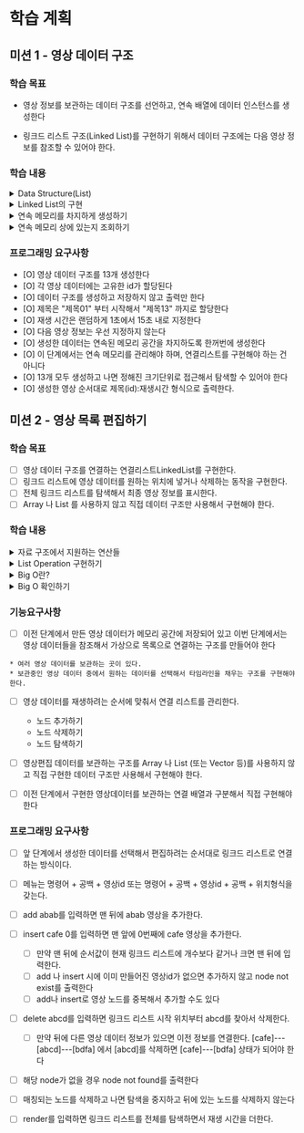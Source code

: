 # 학습 계획

## 미션 1 - 영상 데이터 구조

### 학습 목표
- 영상 정보를 보관하는 데이터 구조를 선언하고, 연속 배열에 데이터 인스턴스를 생성한다

- 링크드 리스트 구조(Linked List)를 구현하기 위해서 데이터 구조에는 다음 영상 정보를 참조할 수 있어야 한다.

### 학습 내용
<details>
<summary>Data Structure(List)</summary>

- 데이터 스트럭쳐를 배우는 이유 : 자료 구조를 통한 메모리의 효율적 사용
- RAM(Random Access Memory) : 데이터 주소를 통해 데이터에 접근하는 시간이 동일하다.
- 배열 리스트와 연결 리스트의 특징 비교
  - Array List : 메모리 주소 상에 연속으로 붙어있다.
    - 한 번 할당을 하면 배열의 크기를 변경하기 어렵다. 더 많은 배열의 할당이 필요하면 메모리 상의 다른 주소를 확보한 후 전체가 옮겨가야한다.(재할당)
    - 위치를 알고있다면 데이터의 접근은 매우 빠르다.
  - Linked List : 각 데이터들이 메모리 상에 흩어져 있지만 연결되어 있다.
    - 서로 떨어져있기 떄문에 가변적으로 데이터를 관리하기 용이하다.
    - 엘리먼트의 index에 따라서 데이터를 탐색하는데 걸리는 시간이 상이하다.(비효율적)

</details>
<details>
<summary>Linked List의 구현</summary>

- 연결 리스트의 구조
  ![img.png](img.png)
  - Node, Vertex(정점) : 연결 리스트의 요소를 나타내는 표현, 연결성을 강조한 표현임
  - 객체 지향 언어에서는 객체를 사용해서 연결 리스트를 구현한다.
  - 헤드 필드 : 첫번째 노드의 위치를 가지고 있는 필드
  - 데이터 필드 : 데이터가 저장되는 필드
  - 링크 필드 : 다음 노드를 가리키는 필드
- 연결 리스트의 상세 구현
  - 연결 리스트 객체
    - node 참조 객체
      - next 필드() : 다음 노드의 주소를 저장
      - value 필드 : 현재 노드의 값을 저장
    - head 필드 : node 참조 변수를 저장한다.
</details>
<details>
<summary>연속 메모리를 차지하게 생성하기</summary>

처음에는 정보를 가지는 각 인스턴스들의 배열로 선언하려고 했는데, 문제의 제약 조건 중 배열에 저장하지 말라는 조건이 있어, 저장하지 않고 반복문으로 인스턴스 생성 후 바로 출력하도록 처리하였다. 반복적으로 생성했을 때 메모리 상에서 연속적으로 존재할 것이며, 배열을 저장하지 않는다는 조건도 만족할 수 있었다.  

```
public VideoArrayList(int number) {
        for (int i=0;i<number;i++) {
            View.printResult(new VideoNode());
        }
    }
```

</details>
<details>
<summary>연속 메모리 상에 있는지 조회하기</summary>


그리고, 아래 메모리 주소 확인하는 라이브러리로 객체의 메모리가 과연 연속으로 존재하는지 조회하였는데 일단 불연속적으로 존재한다는 결론을 내렸다. 메모리를 연속으로 배치할 수 있는 방법이 따로 있는건지 확인이 필요하다.
```
// 객체의 주소 확인 명령어 : System.identityHashCode();
// 결과 값이 10진법으로 출력되어 long.toHexString으로 16진법 변환

7291c18f
34a245ab
7cc355be
6e8cf4c6
12edcd21
34c45dca
52cc8049
5b6f7412
27973e9b
312b1dae
7530d0a
27bc2616
3941a79c
```
</details>

### 프로그래밍 요구사항
- [O] 영상 데이터 구조를 13개 생성한다
- [O] 각 영상 데이터에는 고유한 id가 할당된다
- [O] 데이터 구조를 생성하고 저장하지 않고 출력만 한다
- [O] 제목은 "제목01" 부터 시작해서 "제목13" 까지로 할당한다
- [O] 재생 시간은 랜덤하게 1초에서 15초 내로 지정한다
- [O] 다음 영상 정보는 우선 지정하지 않는다
- [O] 생성한 데이터는 연속된 메모리 공간을 차지하도록 한꺼번에 생성한다
- [O] 이 단계에서는 연속 메모리를 관리해야 하며, 연결리스트를 구현해야 하는 건 아니다
- [O] 13개 모두 생성하고 나면 정해진 크기단위로 접근해서 탐색할 수 있어야 한다
- [O] 생성한 영상 순서대로 제목(id):재생시간 형식으로 출력한다.

## 미션 2 - 영상 목록 편집하기

### 학습 목표
- [ ] 영상 데이터 구조를 연결하는 연결리스트LinkedList를 구현한다.
- [ ] 링크드 리스트에 영상 데이터를 원하는 위치에 넣거나 삭제하는 동작을 구현한다.
- [ ] 전체 링크드 리스트를 탐색해서 최종 영상 정보를 표시한다.
- [ ] Array 나 List 를 사용하지 않고 직접 데이터 구조만 사용해서 구현해야 한다.

### 학습 내용
<details>
<summary>자료 구조에서 지원하는 연산들</summary>

- 선회 : 
- 찾기 :
- 삽입 :
- 삭제 :
- 정렬 :
- 병합 :
- 기타 :
</details>
<details>
<summary>List Operation 구현하기</summary>

- 연결 리스트의 삽입
  - array list는 삽입 시 뒤의 모든 엘리먼트의 자리 이동이 필요해 느린 반면, linked list는 참조값 2개만 변경시키면 되어서 빠르다.
  - temp1는 삽입하려는 전 인덱스의 node를 참조
  - temp2는 삽입하려는 후 인덱스의 node를 참조
  - temp1.next는 새로운 노드를 참조
  - 새로운 노드의 next는 temp2를 참조
- 연결 리스트의 삭제
  - 삭제할 노드의 이전 노드를 cur 참조변수가 참조하도록 한다.
  - 삭제할 노드를 temp 참조 변수를 생성해서 참조하도록 한다.
  - 삭제할 노드의 뒷 노드를 cur.next가 참조하도록 한다.
- 연결 리스트의 조회
  - 참조변수를 counter만큼 next로 넘긴다.
</details>
<details>
<summary>Big O란?</summary>

</details>
<details>
<summary>Big O 확인하기</summary>

</details>

### 기능요구사항
- [ ] 이전 단계에서 만든 영상 데이터가 메모리 공간에 저장되어 있고 이번 단계에서는 영상 데이터들을 참조해서 가상으로 목록으로 연결하는 구조를 만들어야 한다
```
* 여러 영상 데이터를 보관하는 곳이 있다.
* 보관중인 영상 데이터 중에서 원하는 데이터를 선택해서 타임라인을 채우는 구조를 구현해야 한다.
  ```
- [ ] 영상 데이터를 재생하려는 순서에 맞춰서 연결 리스트를 관리한다.
  - 노드 추가하기
  - 노드 삭제하기
  - 노드 탐색하기

- [ ] 영상편집 데이터를 보관하는 구조를 Array 나 List (또는 Vector 등)를 사용하지 않고 직접 구현한 데이터 구조만 사용해서 구현해야 한다.
- [ ] 이전 단계에서 구현한 영상데이터를 보관하는 연결 배열과 구분해서 직접 구현해야 한다

### 프로그래밍 요구사항
- [ ] 앞 단계에서 생성한 데이터를 선택해서 편집하려는 순서대로 링크드 리스트로 연결하는 방식이다.
- [ ] 메뉴는 명령어 + 공백 + 영상id 또는 명령어 + 공백 + 영상id + 공백 + 위치형식을 갖는다.
- [ ] add abab를 입력하면 맨 뒤에 abab 영상을 추가한다.
- [ ] insert cafe 0를 입력하면 맨 앞에 0번째에 cafe 영상을 추가한다.
  - [ ] 만약 맨 뒤에 순서값이 현재 링크드 리스트에 개수보다 같거나 크면 맨 뒤에 입력한다.
  - [ ] add 나 insert 시에 이미 만들어진 영상id가 없으면 추가하지 않고 node not exist를 출력한다
  - [ ] add나 insert로 영상 노드를 중복해서 추가할 수도 있다
- [ ] delete abcd를 입력하면 링크드 리스트 시작 위치부터 abcd를 찾아서 삭제한다.
  - [ ] 만약 뒤에 다른 영상 데이터 정보가 있으면 이전 정보를 연결한다.
  [cafe]---[abcd]---[bdfa] 에서 [abcd]를 삭제하면 [cafe]---[bdfa] 상태가 되어야 한다
- [ ] 해당 node가 없을 경우 node not found를 출력한다
- [ ] 매칭되는 노드를 삭제하고 나면 탐색을 중지하고 뒤에 있는 노드를 삭제하지 않는다
- [ ] render를 입력하면 링크드 리스트를 전체를 탐색하면서 재생 시간을 더한다.

